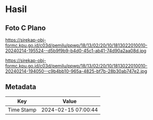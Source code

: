 # Hasil

## Foto C Plano

https://sirekap-obj-formc.kpu.go.id/c03d/pemilu/ppwp/18/13/02/20/10/1813022010010-20240214-195524--d5b9f9b9-b4d0-45c1-ab41-74d90a2aa08d.jpg

https://sirekap-obj-formc.kpu.go.id/c03d/pemilu/ppwp/18/13/02/20/10/1813022010010-20240214-194050--c9b4bb10-965a-4825-bf7b-28b30ab747e2.jpg


## Metadata

| Key        | Value               |
| ---------- | ------------------- |
| Time Stamp | 2024-02-15 07:00:44 |




